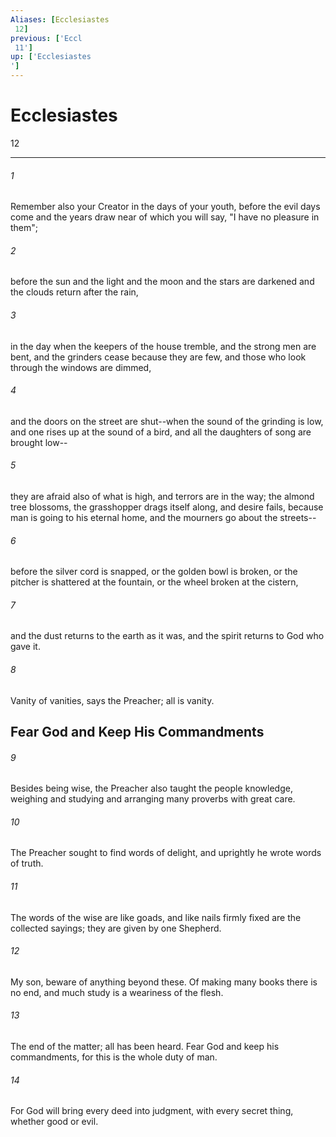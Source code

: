```yaml
---
Aliases: [Ecclesiastes 12]
previous: ['Eccl 11']
up: ['Ecclesiastes']
---
```

# Ecclesiastes 12

***
 

###### 1 
Remember also your Creator in the days of your youth, before the evil days come and the years draw near of which you will say, "I have no pleasure in them";  

###### 2 
before the sun and the light and the moon and the stars are darkened and the clouds return after the rain,  

###### 3 
in the day when the keepers of the house tremble, and the strong men are bent, and the grinders cease because they are few, and those who look through the windows are dimmed,  

###### 4 
and the doors on the street are shut--when the sound of the grinding is low, and one rises up at the sound of a bird, and all the daughters of song are brought low--  

###### 5 
they are afraid also of what is high, and terrors are in the way; the almond tree blossoms, the grasshopper drags itself along, and desire fails, because man is going to his eternal home, and the mourners go about the streets--  

###### 6 
before the silver cord is snapped, or the golden bowl is broken, or the pitcher is shattered at the fountain, or the wheel broken at the cistern,  

###### 7 
and the dust returns to the earth as it was, and the spirit returns to God who gave it.  

###### 8 
Vanity of vanities, says the Preacher; all is vanity.  ## Fear God and Keep His Commandments  

###### 9 
Besides being wise, the Preacher also taught the people knowledge, weighing and studying and arranging many proverbs with great care.  

###### 10 
The Preacher sought to find words of delight, and uprightly he wrote words of truth.  

###### 11 
The words of the wise are like goads, and like nails firmly fixed are the collected sayings; they are given by one Shepherd.  

###### 12 
My son, beware of anything beyond these. Of making many books there is no end, and much study is a weariness of the flesh.  

###### 13 
The end of the matter; all has been heard. Fear God and keep his commandments, for this is the whole duty of man.  

###### 14 
For God will bring every deed into judgment, with every secret thing, whether good or evil.
